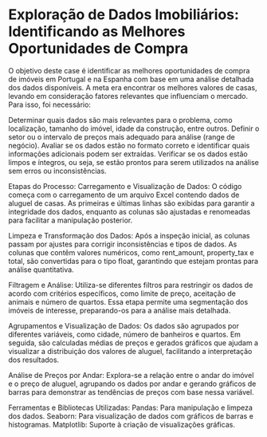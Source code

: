 # Exploração de Dados Imobiliários: Identificando as Melhores Oportunidades de Compra

O objetivo deste case é identificar as melhores oportunidades de compra de imóveis em Portugal e na Espanha com base em uma análise detalhada dos dados disponíveis. A meta era encontrar os melhores valores de casas, levando em consideração fatores relevantes que influenciam o mercado. Para isso, foi necessário:

Determinar quais dados são mais relevantes para o problema, como localização, tamanho do imóvel, idade da construção, entre outros.
Definir o setor ou o intervalo de preços mais adequado para análise (range de negócio).
Avaliar se os dados estão no formato correto e identificar quais informações adicionais podem ser extraídas.
Verificar se os dados estão limpos e íntegros, ou seja, se estão prontos para serem utilizados na análise sem erros ou inconsistências.

Etapas do Processo:
Carregamento e Visualização de Dados: O código começa com o carregamento de um arquivo Excel contendo dados de aluguel de casas. As primeiras e últimas linhas são exibidas para garantir a integridade dos dados, enquanto as colunas são ajustadas e renomeadas para facilitar a manipulação posterior.

Limpeza e Transformação dos Dados: Após a inspeção inicial, as colunas passam por ajustes para corrigir inconsistências e tipos de dados. As colunas que contêm valores numéricos, como rent_amount, property_tax e total, são convertidas para o tipo float, garantindo que estejam prontas para análise quantitativa.

Filtragem e Análise: Utiliza-se diferentes filtros para restringir os dados de acordo com critérios específicos, como limite de preço, aceitação de animais e número de quartos. Essa etapa permite uma segmentação dos imóveis de interesse, preparando-os para a análise mais detalhada.

Agrupamentos e Visualização de Dados: Os dados são agrupados por diferentes variáveis, como cidade, número de banheiros e quartos. Em seguida, são calculadas médias de preços e gerados gráficos que ajudam a visualizar a distribuição dos valores de aluguel, facilitando a interpretação dos resultados.

Análise de Preços por Andar: Explora-se a relação entre o andar do imóvel e o preço de aluguel, agrupando os dados por andar e gerando gráficos de barras para demonstrar as tendências de preços com base nessa variável.

Ferramentas e Bibliotecas Utilizadas:
Pandas: Para manipulação e limpeza dos dados.
Seaborn: Para visualização de dados com gráficos de barras e histogramas.
Matplotlib: Suporte à criação de visualizações gráficas.
